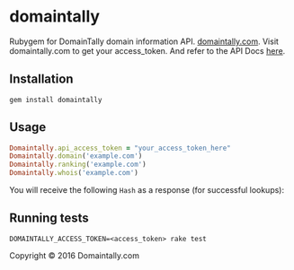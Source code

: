 # domaintally

Rubygem for DomainTally domain information API. [domaintally.com](https://www.domaintally.com/).
Visit domaintally.com to get your access_token. And refer to the API Docs [here](https://www.domaintally.com/page/access-the-metricsbot-api/).


## Installation

```
gem install domaintally
```


## Usage

```ruby
Domaintally.api_access_token = "your_access_token_here"
Domaintally.domain('example.com')
Domaintally.ranking('example.com')
Domaintally.whois('example.com')
```

You will receive the following `Hash` as a response (for successful lookups):


## Running tests

```
DOMAINTALLY_ACCESS_TOKEN=<access_token> rake test
```

Copyright © 2016 Domaintally.com
